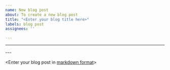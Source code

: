 ```yaml
---
name: New blog post
about: To create a new blog post
title: "<Enter your blog title here>"
labels: blog post
assignees: ''

---
```


---
<Enter your description here>
---

<Enter your blog post in [markdown format](https://www.markdownguide.org/basic-syntax/)>

